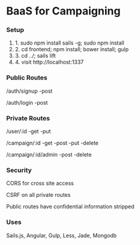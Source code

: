 <h1>BaaS for Campaigning</h1>

<h3>Setup</h3>
<ol>
<li>1. sudo npm install sails -g; sudo npm install</li>
<li>2. cd frontend; npm install; bower install; gulp</li>
<li>3. cd ../; sails lift</li>
<li>4. visit http://localhost:1337</li>
</ol>

<h3>Public Routes</h3>
<p>/auth/signup -post</p>
<p>/auth/login -post</p>

<h3>Private Routes</h3>
<p>/user/:id -get -put</p>
<p>/campaign/:id -get -post -put -delete</p>
<p>/campaign/:id/admin -post -delete</p>

<h3>Security</h3>
<p>CORS for cross site access</p>
<p>CSRF on all private routes</p>
<p>Public routes have confidential information stripped</p>

<h3>Uses</h3>
<p>Sails.js, Angular, Gulp, Less, Jade, Mongodb</p>